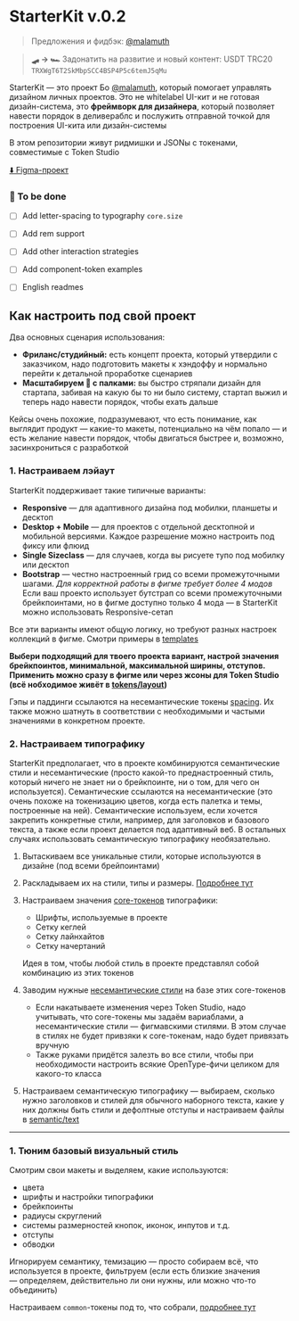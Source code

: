 # StarterKit v.0.2

> Предложения и фидбэк: [@malamuth](https://t.me/malamuth)

> **🛹 → 🏎️** Задонатить на развитие и новый контент: USDT TRC20 `TRXWgT6T2SkMbpSCC4BSP4P5c6temJ5qMu`

StarterKit — это проект Бо [@malamuth](https://t.me/malamuth), который помогает управлять дизайном личных проектов. Это не whitelabel UI-кит и не готовая дизайн-система, это **фреймворк для дизайнера**, который позволяет навести порядок в деливераблс и послужить отправной точкой для построения UI-кита или дизайн-системы

В этом репозитории живут ридмишки и JSONы с токенами, совместимые с Token Studio

[⬇️ Figma-проект]()


### 🚧 To be done
- [ ] Add letter-spacing to typography `core.size`
- [ ] Add rem support
- [ ] Add other interaction strategies
- [ ] Add component-token examples
- [ ] English readmes


## Как настроить под свой проект

Два основных сценария использования:
- **Фриланс/студийный:** есть концепт проекта, который утвердили с заказчиком, надо подготовить макеты к хэндоффу и нормально перейти к детальной проработке сценариев
- **Масштабируем 💩 с палками:** вы быстро стряпали дизайн для стартапа, забивая на какую бы то ни было систему, стартап выжил и теперь надо навести порядок, чтобы ехать дальше

Кейсы очень похожие, подразумевают, что есть понимание, как выглядит продукт — какие-то макеты, потенциально на чём попало — и есть желание навести порядок, чтобы двигаться быстрее и, возможно, засинхрониться с разработкой

### 1. Настраиваем лэйаут

StarterKit поддерживает такие типичные варианты:
- **Responsive** — для адаптивного дизайна под мобилки, планшеты и десктоп
- **Desktop + Mobile** — для проектов с отдельной десктопной и мобильной версиями. Каждое разрешение можно настроить под фиксу или флюид
- **Single Sizeclass** — для случаев, когда вы рисуете тупо под мобилку или десктоп
- **Bootstrap** — честно настроенный грид со всеми промежуточными шагами. _Для корректной работы в фигме требует более 4 модов_ Если ваш проекто использует бутстрап со всеми промежуточными брейкпоинтами, но в фигме доступно только 4 мода — в StarterKit можно использовать Responsive-сетап   

Все эти варианты имеют общую логику, но требуют разных настроек коллекций в фигме. Смотри примеры в [templates](temlates/layout)

**Выбери подходящий для твоего проекта вариант, настрой значения брейкпоинтов, минимальной, максимальной ширины, отступов. Применить можно сразу в фигме или через жсоны для Token Studio (всё нобходимое живёт в [tokens/layout](tokens/layout))**

Гэпы и паддинги ссылаются на несемантические токены [spacing](tokens/core/size/spacing.json). Их также можно шатнуть в соответствии с необходимыми и частыми значениями в конкретном проекте.

### 2. Настраиваем типографику

StarterKit предполагает, что в проекте комбинируются семантические стили и несемантические (просто какой-то преднастроенный стиль, который ничего не знает ни о брейкпоинте, ни о том, для чего он используется). Семантические ссылаются на несемантические (это очень похоже на токенизацию цветов, когда есть палетка и темы, построенные на ней). Семантические используем, если хочется закрепить конкретные стили, например, для заголовков и базового текста, а также если проект делается под адаптивный веб. В остальных случаях использовать семантическую типографику необязательно.

1. Вытаскиваем все уникальные стили, которые используются в дизайне (под всеми брейпоинтами)
2. Раскладываем их на стили, типы и размеры. [Подробнее тут](tokens/typography/README.md)
3. Настраиваем значения [core-токенов](tokens/typography/core.json) типографики:
   - Шрифты, используемые в проекте
   - Сетку кеглей
   - Сетку лайнхайтов
   - Сетку начертаний
   
   Идея в том, чтобы любой стиль в проекте представлял собой комбинацию из этих токенов
4. Заводим нужные [несемантические стили](tokens/typography/typography.json) на базе этих core-токенов
   - Если накатываете изменения через Token Studio, надо учитывать, что core-токены мы задаём вариаблами, а несемантические стили — фигмавскими стилями. В этом случае в стилях не будет привзяки к core-токенам, надо будет привязать вручную
   - Также руками придётся залезть во все стили, чтобы при необходимости настроить всякие OpenType-фичи целиком для какого-то класса
5. Настраиваем семантическую типографику — выбираем, сколько нужно заголовков и стилей для обычного наборного текста, какие у них должны быть стили и дефолтные отступы и настраиваем файлы в [semantic/text](tokens/semantic/text)

-------------------------

### 1. Тюним базовый визуальный стиль

Смотрим свои макеты и выделяем, какие используются:
- цвета
- шрифты и настройки типографики
- брейкпоинты
- радиусы скруглений
- системы размерностей кнопок, иконок, инпутов и т.д.
- отступы
- обводки

Игнорируем семантику, темизацию — просто собираем всё, что используется в проекте, фильтруем (если есть близкие значения — определяем, действительно ли они нужны, или можно что-то объединить)

Настраиваем `common`-токены под то, что собрали, [подробнее тут](tokens/core/README.md)